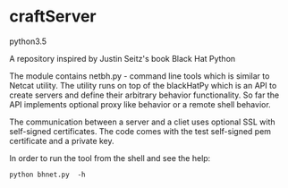 # craftServer
python3.5

A repository inspired by Justin Seitz's book Black Hat Python

The module contains netbh.py - command line tools which is similar to Netcat utility. The utility runs on top of the blackHatPy which is an API to create servers and define their arbitrary behavior functionality. So far the API implements optional proxy like behavior or a remote shell behavior.

The communication between a server and a cliet uses optional SSL with self-signed certificates. The code comes with the test self-signed pem certificate and a private key.

In order to run the tool from the shell and see the help:
```
python bhnet.py  -h
```

